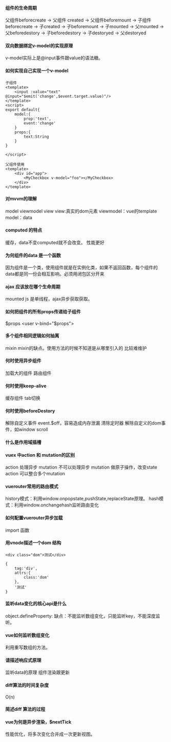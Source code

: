 #### 组件的生命周期
父组件beforecreate -> 父组件 created -> 父组件beforemount -> 子组件beforecreate -> 子created -> 子beforemount
-> 子mounted -> 父mounted -> 父beforedestory -> 子beforedestory -> 子destoryed -> 父destoryed

#### 双向数据绑定v-model的实现原理
v-model实际上是@input事件跟value的语法糖。

#### 如何实现自己实现一个v-model

```
子组件
<template>
    <input :value="text"  @input="$emit('change',$event.target.value)"/>
</template>
<script>
export default{
    model:{
        prop:'text',
        event:'change'
    }
    props:{
        text:String
    }
}

</script>

父组件使用
<template>
    <div id="app">
        <MyCheckbox v-model="foo"></MyCheckbox>
    </div>
</template>

```


#### 对mvvm的理解
model viewmodel view
view:真实的dom元素
viewmodel：vue的template
model：data

#### computed 的特点
缓存，data不变computed就不会改变。
性能更好

#### 为何组件的data 是一个函数
因为组件是一个类，使用组件就是在实例化类，如果不返回函数，每个组件的data都是同一份会相互影响。必须用闭包区分开来

#### ajax 应该放在哪个生命周期
mounted js 是单线程，ajax异步获取获取。

#### 如何把组件的所有props传递给子组件
$props 
<user v-bind="$props">

#### 多个组件相同逻辑如何抽离
mixin
mixin的缺点。使用方法的时候不知道是从哪里引入的 比较难维护

#### 何时使用异步组件
加载大的组件
路由组件

#### 何时使用keep-alive
缓存组件
tab切换

#### 何时使用beforeDestory
解除自定义事件 event.$off，容易造成内存泄漏
清除定时器
解除自定义的dom事件，如window scroll

#### 什么是作用域插槽

#### vuex 中action 和 mutation的区别
action 处理异步 mutation 不可以处理异步
mutation 做原子操作，改变state
action 可以整合多个mutation

#### vuerouter常用的路由模式
history模式：利用window.onpopstate,pushState,replaceState原理。
hash模式：利用window.onchangehash监听路由变化

#### 如何配置vuerouter异步加载
import 函数

#### 用vnode描述一个dom 结构
```
<div class="dom">测试</div>

{
    tag:'div',
    attrs:{
        class:'dom'
    },
    '测试'
}
```

#### 监听data变化的核心api是什么
object.defineProperty:
缺点：不能监听数组变化，只能监听key，不能深度监听。
#### vue如何监听数组变化
利用重写数组的方法。

#### 请描述响应式原理
监听data的原理
组件渲染跟更新

#### diff算法的时间复杂度
O(n)
#### 简述diff 算法的过程


#### vue为何是异步渲染，$nextTick
性能优化，将多次变化合并成一次更新视图。
